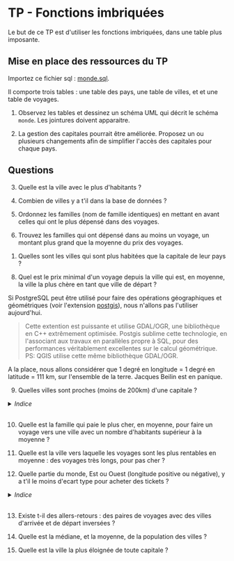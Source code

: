 # TP - Fonctions imbriquées

Le but de ce TP est d'utiliser les fonctions imbriquées, dans une table plus imposante.

## Mise en place des ressources du TP

Importez ce fichier sql : [monde.sql](./data/monde.sql).

Il comporte trois tables : une table des pays, une table de villes, et et une table de voyages.

1) Observez les tables et dessinez un schéma UML qui décrit le schéma `monde`. Les jointures doivent apparaitre.

2) La gestion des capitales pourrait être améliorée. Proposez un ou plusieurs changements afin de simplifier l'accès des capitales pour chaque pays.

<!-- > On pourrait faire les changements suivants : Ajout d'une clé étrangère `capitale_id` dans `pays`, qui référencie la clé primaire `id` de `villes` pour que la jointure des deux tables permette d'accéder naturellement aux capitales des pays, puis suppression du champs `capital` dans `villes`. -->

## Questions

3) Quelle est la ville avec le plus d'habitants ?

<!-- ```sql
SELECT ville, population
FROM villes
ORDER BY population DESC
LIMIT 1
``` -->

4) Combien de villes y a t'il dans la base de données ?

<!-- ```sql
SELECT COUNT(*) FROM villes
``` -->

5) Ordonnez les familles (nom de famille identiques) en mettant en avant celles qui ont le plus dépensé dans des voyages.

<!-- ```SQL
SELECT nom, SUM(prix)
FROM voyages
GROUP BY nom
ORDER BY SUM(prix) DESC
``` -->

6) Trouvez les familles qui ont dépensé dans au moins un voyage, un montant plus grand que la moyenne du prix des voyages.

<!-- ```sql
-- 2 - Requête globale
SELECT (DISTINCT) nom
FROM voyages
WHERE prix > (
    -- 1 Moyenne des voyages
    SELECT AVG(prix) FROM voyages
)
GROUP BY nom
``` -->

1) Quelles sont les villes qui sont plus habitées que la capitale de leur pays ?

<!-- ```sql
-- 4 - On selectionne (avec des alias pour plus de clarté) les colonnes
SELECT v.ville AS ville, v.population AS population,
    capitals.ville AS capitale, capitals.population AS population_capitale
FROM villes AS v
JOIN (
    -- 1 - Selection des capitales
    SELECT ville, population, pays_id
    FROM villes
    WHERE capital = 'primary'
) AS capitals
-- 2 - On s'assure qu'on compare les villes avec la capitale du même pays
ON v.pays_id = capitals.pays_id
-- 3 - On applique le filtre
WHERE v.population > capitals.population
``` -->

8) Quel est le prix minimal d'un voyage depuis la ville qui est, en moyenne, la ville la plus chère en tant que ville de départ ?

<!-- ```sql
-- 2 - selection du minimum dans cette ville
-- On peut eventuellement obtenir plus d'information sur ce voyage
-- en réalisant une ou deux jointures avec villes, et en remplacant
-- MIN(prix) par ORDER BY prix ASC LIMIT 1
SELECT MIN(prix) FROM voyages
WHERE ville_depart = (
    -- 1 - selection de la ville de départ la plus chère en moyenne
    SELECT ville_depart FROM voyages
    GROUP BY ville_depart
    ORDER BY AVG(prix)
    LIMIT 1
)
```

> Si on veut plus d'informations sur cette ville, on est obligés de passer par une imbrication de plus.

```sql
SELECT * FROM voyages
WHERE prix = (
    -- Requête précédente
	SELECT MIN(prix) FROM voyages
	WHERE ville_depart = (
	    SELECT ville_depart FROM voyages
	    GROUP BY ville_depart
	    ORDER BY AVG(prix)
	    LIMIT 1
	)
)
LIMIT 1
``` -->

Si PostgreSQL peut être utilisé pour faire des opérations géographiques et géométriques (voir l'extension [postgis](https://postgis.net/)), nous n'allons pas l'utiliser aujourd'hui.

> Cette extention est puissante et utilise GDAL/OGR, une bibliothèque en C++ extrêmement optimisée. Postgis sublime cette technologie, en l'associant aux travaux en parallèles propre à SQL, pour des performances véritablement excellentes sur le calcul géométrique. PS: QGIS utilise cette même bibliothèque GDAL/OGR.

A la place, nous allons considérer que 1 degré en longitude = 1 degré en latitude = 111 km, sur l'ensemble de la terre. Jacques Beilin est en panique.

9) Quelles villes sont proches (moins de 200km) d'une capitale ?

<details>
    <summary> <i> Indice </i> </summary>
    Jointure "spatiale"
</details><br>

<!-- ```sql
-- On pourrait rajouter DISTINCT
SELECT v.ville
FROM villes AS v
JOIN (
    -- 1 - Selection des capitales
    SELECT longitude, latitude
    FROM villes
    WHERE capital = 'primary'
) AS c
-- 2 - Cas particulier de jointure spatiale avec calcul de distance
ON sqrt(power(v.longitude - c.longitude, 2) + power(v.latitude - c.latitude, 2)) < 200/111
``` -->

10)  Quelle est la famille qui paie le plus cher, en moyenne, pour faire un voyage vers une ville avec un nombre d'habitants supérieur à la moyenne ?

<!-- ```sql
-- 3 - Selection des familles
SELECT vg.nom, AVG(vg.prix)
FROM voyages AS vg
JOIN (
    -- 2 - Selection des villes avec une pop > moyenne
    SELECT id from villes
    WHERE population > (
        -- 1 - nombre d'habitants moyen
        SELECT AVG(population) FROM villes
    )
) AS gv
ON gv.id = vg.ville_arrivee
GROUP BY vg.nom
ORDER BY AVG(vg.prix)
LIMIT 1
-- On aurait aussi pu utiliser un IN
``` -->

11) Quelle est la ville vers laquelle les voyages sont les plus rentables en moyenne : des voyages très longs, pour pas cher ?

<!-- ```sql
SELECT v2.ville
FROM voyages AS vg
JOIN villes AS v1
ON v1.id = vg.ville_depart
JOIN villes AS v2
ON v2.id = vg.ville_arrivee
GROUP BY v2.ville
ORDER BY AVG(sqrt(power(v1.longitude - v2.longitude, 2) + power(v1.latitude - v2.latitude, 2))/vg.prix)
LIMIT 1
``` -->
<!-- A recheck vite fait-->

12) Quelle partie du monde, Est ou Ouest (longitude positive ou négative), y a t'il le moins d'ecart type pour acheter des tickets ?

<details>
    <summary> <i> Indice </i> </summary>
    <p>L'écart type est la racine de la variance.</p>
    <p>La variance est la moyenne de la différence à la moyenne.</p>
</details><br>

<!-- ```sql
-- 2 - selection de l'ecart type (racine de la variance)
SELECT m.partie, AVG(ABS(vg.prix-m.moyenne))
FROM monde.voyages AS vg
	JOIN monde.villes AS vi
	ON vi.id = vg.ville_depart
JOIN (
    -- 1 - Selection de la moyenne pour chaque partie
    SELECT AVG(vg.prix) AS moyenne, vi.longitude < 0 AS partie
	FROM monde.voyages AS vg
	JOIN monde.villes AS vi
	ON vg.ville_depart = vi.id
    GROUP BY vi.longitude < 0
) AS m
ON (vi.longitude < 0) = m.partie
GROUP BY m.partie
``` -->

13) Existe t-il des allers-retours : des paires de voyages avec des villes d'arrivée et de départ inversées ?

<!-- ```sql
SELECT v1.ville_depart, v1.ville_arrivee
FROM voyages AS v1
JOIN voyages AS v2
ON v1.ville_depart = v2.ville_arrivee
WHERE v1.ville_arrivee = v2.ville_depart
``` -->

14) Quelle est la médiane, et la moyenne, de la population des villes ?

<!-- ```sql
-- 4 - selection de la moyenne
SELECT (
    -- 3 - Select de la médiane
    SELECT MAX(pop) FROM (
        -- 2 - Selection de la partie inférieure
        SELECT population AS pop FROM villes
        ORDER BY population ASC
        LIMIT (
            -- 1 - Selection du nombre de villes
            SELECT COUNT(*)
            FROM villes
        ) / 2 +1
    )
) AS mediane, AVG(population) AS moyenne
FROM villes
-- Il y a sans doute des manières plus efficaces d'obtenir ces valeurs
``` -->

15) Quelle est la ville la plus éloignée de toute capitale ?

<!-- ```sql
SELECT v.ville, MIN(sqrt(power(v.longitude - c.longitude, 2) + power(v.latitude - c.latitude, 2))) * 111 as dist_min
FROM villes AS v
JOIN (
    -- 1 - Selection des capitales
    SELECT longitude, latitude
    FROM villes
    WHERE capital = 'primary'
) AS c
-- 2 - Cas particulier de jointure spatiale. On estime que la distance minimale dans ce cas est 1000km pour éviter des traitements trop longs
ON sqrt(power(v.longitude - c.longitude, 2) + power(v.latitude - c.latitude, 2)) > 1000/111
-- 3 - Selection de la ville la plus éloignée
GROUP BY v.ville
ORDER BY dist_min DESC
LIMIT 1
``` -->